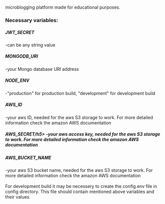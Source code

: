 microblogging platform made for educational purposes.
<h3> Necessary variables: </h3>
<h5>JWT_SECRET</h5>     -can be any string value  <br />
<h5>MONGODB_URI</h5>    -your Mongo database URI address  <br />
<h5>NODE_ENV</h5>       -"production" for production build, "development" for development build  <br /> 
<h5>AWS_ID</h5>         -your aws ID, needed for the aws S3 storage to work. For more detailed information check the amazon AWS documentation <br />
<h5>AWS_SECRET/h5>         -your aws access key, needed for the aws S3 storage to work. For more detailed information check the amazon AWS documentation <br />
<h5>AWS_BUCKET_NAME</h5>         -your aws S3 bucket name, needed for the aws S3 storage to work. For more detailed information check the amazon AWS documentation <br /><br />
For development build it may be necessery to create the config.env file in config directory. This file should contain mentioned above variables and their values.
